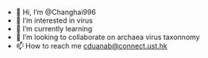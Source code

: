 - 👋 Hi, I’m @Changhai996
- 👀 I’m interested in virus 
- 🌱 I’m currently learning 
- 💞️ I’m looking to collaborate on archaea virus taxonnomy 
- 📫 How to reach me cduanab@connect.ust.hk

<!---
Changhai996/Changhai996 is a ✨ special ✨ repository because its `README.md` (this file) appears on your GitHub profile.
You can click the Preview link to take a look at your changes.
--->
